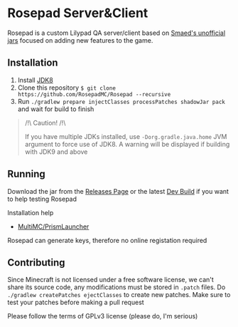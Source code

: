 # Rosepad Server&Client

Rosepad is a custom Lilypad QA server/client based on [Smaed's unofficial jars](https://github.com/AlphaVerUnofficialJars)
focused on adding new features to the game.

## Installation

1. Install [JDK8](https://adoptium.net/temurin/releases/?version=8)
2. Clone this repository `$ git clone https://github.com/RosepadMC/Rosepad --recursive`
3. Run `./gradlew prepare injectClasses processPatches shadowJar pack` and wait for build to finish

> /!\\ Caution! /!\\
>
> If you have multiple JDKs installed, use `-Dorg.gradle.java.home`
> JVM argument to force use of JDK8. A warning will be displayed if
> building with JDK9 and above

## Running

Download the jar from the [Releases Page](https://github.com/RosepadMC/Rosepad/releases/tag/beta) or
the latest [Dev Build](https://nightly.link/RosepadMC/Rosepad/workflows/main/master) if you want to
help testing Rosepad

Installation help
- [MultiMC/PrismLauncher](docs/installing/multimc.md)

Rosepad can generate keys, therefore no online registation required

## Contributing

Since Minecraft is not licensed under a free software license, we can't share its source code, any modifications
must be stored in `.patch` files. Do `./gradlew createPatches ejectClasses` to create new patches. Make sure to
test your patches before making a pull request

Please follow the terms of GPLv3 license (please do, I'm serious)
